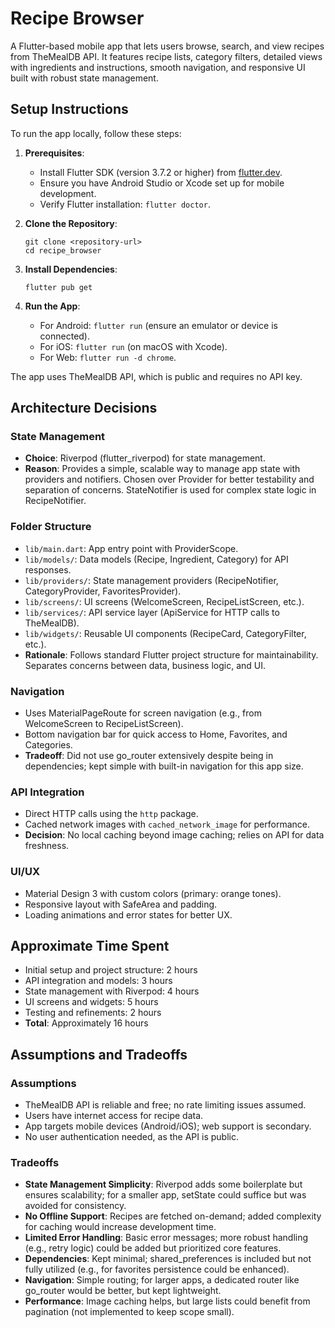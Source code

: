 # Recipe Browser

A Flutter-based mobile app that lets users browse, search, and view recipes from TheMealDB API. It features recipe lists, category filters, detailed views with ingredients and instructions, smooth navigation, and responsive UI built with robust state management.

## Setup Instructions

To run the app locally, follow these steps:

1. **Prerequisites**:
   - Install Flutter SDK (version 3.7.2 or higher) from [flutter.dev](https://flutter.dev/docs/get-started/install).
   - Ensure you have Android Studio or Xcode set up for mobile development.
   - Verify Flutter installation: `flutter doctor`.

2. **Clone the Repository**:
   ```
   git clone <repository-url>
   cd recipe_browser
   ```

3. **Install Dependencies**:
   ```
   flutter pub get
   ```

4. **Run the App**:
   - For Android: `flutter run` (ensure an emulator or device is connected).
   - For iOS: `flutter run` (on macOS with Xcode).
   - For Web: `flutter run -d chrome`.

The app uses TheMealDB API, which is public and requires no API key.

## Architecture Decisions

### State Management
- **Choice**: Riverpod (flutter_riverpod) for state management.
- **Reason**: Provides a simple, scalable way to manage app state with providers and notifiers. Chosen over Provider for better testability and separation of concerns. StateNotifier is used for complex state logic in RecipeNotifier.

### Folder Structure
- `lib/main.dart`: App entry point with ProviderScope.
- `lib/models/`: Data models (Recipe, Ingredient, Category) for API responses.
- `lib/providers/`: State management providers (RecipeNotifier, CategoryProvider, FavoritesProvider).
- `lib/screens/`: UI screens (WelcomeScreen, RecipeListScreen, etc.).
- `lib/services/`: API service layer (ApiService for HTTP calls to TheMealDB).
- `lib/widgets/`: Reusable UI components (RecipeCard, CategoryFilter, etc.).
- **Rationale**: Follows standard Flutter project structure for maintainability. Separates concerns between data, business logic, and UI.

### Navigation
- Uses MaterialPageRoute for screen navigation (e.g., from WelcomeScreen to RecipeListScreen).
- Bottom navigation bar for quick access to Home, Favorites, and Categories.
- **Tradeoff**: Did not use go_router extensively despite being in dependencies; kept simple with built-in navigation for this app size.

### API Integration
- Direct HTTP calls using the `http` package.
- Cached network images with `cached_network_image` for performance.
- **Decision**: No local caching beyond image caching; relies on API for data freshness.

### UI/UX
- Material Design 3 with custom colors (primary: orange tones).
- Responsive layout with SafeArea and padding.
- Loading animations and error states for better UX.

## Approximate Time Spent

- Initial setup and project structure: 2 hours
- API integration and models: 3 hours
- State management with Riverpod: 4 hours
- UI screens and widgets: 5 hours
- Testing and refinements: 2 hours
- **Total**: Approximately 16 hours

## Assumptions and Tradeoffs

### Assumptions
- TheMealDB API is reliable and free; no rate limiting issues assumed.
- Users have internet access for recipe data.
- App targets mobile devices (Android/iOS); web support is secondary.
- No user authentication needed, as the API is public.

### Tradeoffs
- **State Management Simplicity**: Riverpod adds some boilerplate but ensures scalability; for a smaller app, setState could suffice but was avoided for consistency.
- **No Offline Support**: Recipes are fetched on-demand; added complexity for caching would increase development time.
- **Limited Error Handling**: Basic error messages; more robust handling (e.g., retry logic) could be added but prioritized core features.
- **Dependencies**: Kept minimal; shared_preferences is included but not fully utilized (e.g., for favorites persistence could be enhanced).
- **Navigation**: Simple routing; for larger apps, a dedicated router like go_router would be better, but kept lightweight.
- **Performance**: Image caching helps, but large lists could benefit from pagination (not implemented to keep scope small).
